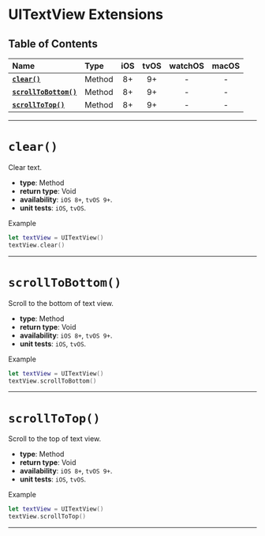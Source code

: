 # UITextView Extensions

## Table of Contents

| Name | Type | iOS | tvOS | watchOS | macOS |
|:--- | :--- | :---: | :---: | :---: | :---: |
| [**`clear()`**](#clear) | Method | 8+ | 9+ | - | - |
| [**`scrollToBottom()`**](#scrolltobottom) | Method | 8+ | 9+ | - | - |
| [**`scrollToTop()`**](#scrolltotop) | Method | 8+ | 9+ | - | - |


---


# `clear()`
Clear text.

- **type**: Method
- **return type**: Void
- **availability**: `iOS 8+`, `tvOS 9+`.
- **unit tests**: `iOS`, `tvOS`.

Example

```swift
let textView = UITextView()
textView.clear()
```


---


# `scrollToBottom()`
Scroll to the bottom of text view.

- **type**: Method
- **return type**: Void
- **availability**: `iOS 8+`, `tvOS 9+`.
- **unit tests**: `iOS`, `tvOS`.

Example

```swift
let textView = UITextView()
textView.scrollToBottom()
```


---


# `scrollToTop()`
Scroll to the top of text view.

- **type**: Method
- **return type**: Void
- **availability**: `iOS 8+`, `tvOS 9+`.
- **unit tests**: `iOS`, `tvOS`.

Example

```swift
let textView = UITextView()
textView.scrollToTop()
```

---
